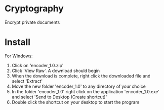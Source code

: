 # Cryptography
Encrypt private documents

# Install
For Windows:  
1. Click on 'encoder_1.0.zip'  
2. Click 'View Raw'. A download should begin  
3. When the download is complete, right click the downloaded file and select 'Extract'  
4. Move the new folder 'encoder_1.0' to any directory of your choice  
5. In the folder 'encoder_1.0' right click on the application 'encoder_1.0.exe' and select 'Send to Desktop (Create shortcut)'  
6. Double click the shortcut on your desktop to start the program  
